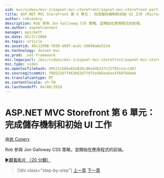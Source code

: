```yaml
---
uid: mvc/videos/mvc-1/aspnet-mvc-storefront/aspnet-mvc-storefront-part-6-finishing-the-repository-and-initial-ui-work
title: ASP.NET MVC Storefront 第 6 單元： 完成儲存機制和初始 UI 工作 |Microsoft 文件
author: robconery
description: Rob 參與 Jon Galloway CSS 策略，並開始在應用程式的前端。
ms.author: aspnetcontent
manager: wpickett
ms.date: 05/27/2008
ms.topic: article
ms.assetid: 40c12998-f699-409f-acdc-59699a0e5514
ms.technology: dotnet-mvc
ms.prod: .net-framework
msc.legacyurl: /mvc/videos/mvc-1/aspnet-mvc-storefront/aspnet-mvc-storefront-part-6-finishing-the-repository-and-initial-ui-work
msc.type: video
ms.openlocfilehash: 49521cb66a65e826cd6e4db337c22f01ce1cc467
ms.sourcegitcommit: f8852267f463b62d7f975e56bea9aa3f68fbbdeb
ms.translationtype: MT
ms.contentlocale: zh-TW
ms.lasthandoff: 04/06/2018
---
```

<a name="aspnet-mvc-storefront-part-6-finishing-the-repository-and-initial-ui-work"></a>ASP.NET MVC Storefront 第 6 單元： 完成儲存機制和初始 UI 工作
====================
由[訛 Conery](https://github.com/robconery)

Rob 參與 Jon Galloway CSS 策略，並開始在應用程式的前端。

[&#9654;觀看影片 （20 分鐘）](https://channel9.msdn.com/Blogs/ASP-NET-Site-Videos/aspnet-mvc-storefront-part-6-finishing-the-repository-and-initial-ui-work)

> [!div class="step-by-step"]
> [上一頁](aspnet-mvc-storefront-part-5-globalization.md)
> [下一頁](aspnet-mvc-storefront-part-7-routing-and-ui-work.md)
